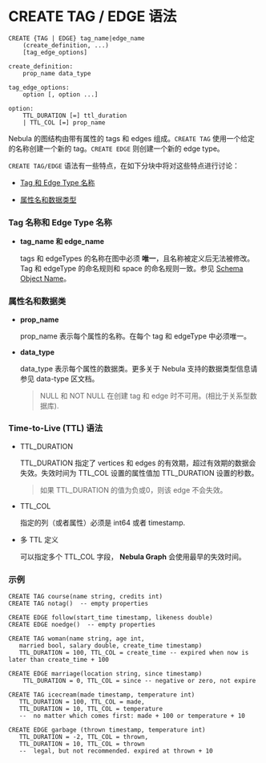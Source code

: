 # CREATE TAG / EDGE 语法

```
CREATE {TAG | EDGE} tag_name|edge_name
    (create_definition, ...)
    [tag_edge_options]
  
create_definition:
    prop_name data_type
    
tag_edge_options:
    option [, option ...]

option:
    TTL_DURATION [=] ttl_duration
    | TTL_COL [=] prop_name
```

Nebula 的图结构由带有属性的 tags 和 edges 组成。`CREATE TAG` 使用一个给定的名称创建一个新的 tag。`CREATE EDGE` 则创建一个新的 edge type。

`CREATE TAG/EDGE` 语法有一些特点，在如下分块中将对这些特点进行讨论：

* [Tag 和 Edge Type 名称](#tag-name-and-edgetype-name)

* [属性名和数据类型](#property-name-and-data-type)

### Tag 名称和 Edge Type 名称

* **tag_name 和 edge_name**

    tags 和 edgeTypes 的名称在图中必须 **唯一**，且名称被定义后无法被修改。Tag 和 edgeType 的命名规则和 space 的命名规则一致。参见 [Schema Object Name](../../language-structure/schema-object-names.md)。

### 属性名和数据类

* **prop_name** 

    prop_name 表示每个属性的名称。在每个 tag 和 edgeType 中必须唯一。

* **data_type**

    data_type 表示每个属性的数据类。更多关于 Nebula 支持的数据类型信息请参见 data-type 区文档。
    
    > NULL 和 NOT NULL 在创建 tag 和 edge 时不可用。(相比于关系型数据库).

### Time-to-Live (TTL) 语法

* TTL_DURATION

    TTL_DURATION 指定了 vertices 和 edges 的有效期，超过有效期的数据会失效。失效时间为 TTL_COL 设置的属性值加 TTL_DURATION 设置的秒数。

    > 如果 TTL_DURATION 的值为负或0，则该 edge 不会失效。

* TTL_COL

    指定的列（或者属性）必须是 int64 或者 timestamp.

* 多 TTL 定义

    可以指定多个 TTL_COL 字段， **Nebula Graph** 会使用最早的失效时间。

### 示例

```
CREATE TAG course(name string, credits int) 
CREATE TAG notag()  -- empty properties

CREATE EDGE follow(start_time timestamp, likeness double)
CREATE EDGE noedge()  -- empty properties

CREATE TAG woman(name string, age int, 
   married bool, salary double, create_time timestamp)
   TTL_DURATION = 100, TTL_COL = create_time -- expired when now is later than create_time + 100
   
CREATE EDGE marriage(location string, since timestamp)
    TTL_DURATION = 0, TTL_COL = since -- negative or zero, not expire
   
CREATE TAG icecream(made timestamp, temperature int)
   TTL_DURATION = 100, TTL_COL = made,
   TTL_DURATION = 10, TTL_COL = temperature 
   --  no matter which comes first: made + 100 or temperature + 10
 
CREATE EDGE garbage (thrown timestamp, temperature int)
   TTL_DURATION = -2, TTL_COL = thrown, 
   TTL_DURATION = 10, TTL_COL = thrown 
   --  legal, but not recommended. expired at thrown + 10
```

